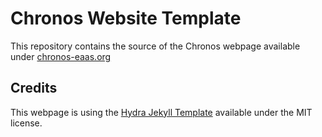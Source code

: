 # Chronos Website Template

This repository contains the source of the Chronos webpage available under [chronos-eaas.org](https://chronos-eaas.org/)

## Credits
This webpage is using the [Hydra Jekyll Template](https://github.com/CloudCannon/hydra-jekyll-template) available under the MIT license.

